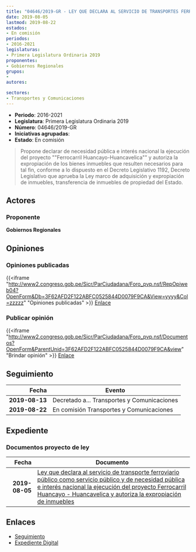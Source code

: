 ```yaml
---
title: "04646/2019-GR - LEY QUE DECLARA AL SERVICIO DE TRANSPORTES FERROVIARIO PÚBLICO COMO SERVICIO PÚBLICO Y DE NECESIDAD PÚBLICA E INTERÉS NACIONAL LA EJECUCIÓN DEL PROYECTO 'FERROCARRIL HUANCAYO-HUANCAVELICA' Y AUTORIZA LA EXPROPIACIÓN DE INMUEBLES"
date: 2019-08-05
lastmod: 2019-08-22
estados:
- En comisión
periodos:
- 2016-2021
legislaturas:
- Primera Legislatura Ordinaria 2019
proponentes:
- Gobiernos Regionales
grupos:
- 
autores:

sectores:
- Transportes y Comunicaciones
---
```

- **Periodo**: 2016-2021
- **Legislatura**: Primera Legislatura Ordinaria 2019
- **Número**: 04646/2019-GR
- **Iniciativas agrupadas**: 
- **Estado**: En comisión

> Propone declarar de necesidad pública e interés nacional la ejecución del proyecto ""Ferrocarril Huancayo-Huancavelica"" y autoriza la expropiación de los bienes inmuebles que resulten necesarios para tal fin, conforme a lo dispuesto en el Decreto Legislativo 1192, Decreto Legislativo que aprueba la Ley marco de adquisición y expropiación de inmuebles, transferencia de inmuebles de propiedad del Estado.


## Actores

### Proponente

**Gobiernos Regionales**

## Opiniones

### Opiniones publicadas

{{<iframe "http://www2.congreso.gob.pe/Sicr/ParCiudadana/Foro_pvp.nsf/RepOpiweb04?OpenForm&Db=3F62AFD2F122ABFC0525844D0079F9CA&View=yyyy&Col=zzzzz" "Opiniones publicadas" >}}
[Enlace](http://www2.congreso.gob.pe/Sicr/ParCiudadana/Foro_pvp.nsf/RepOpiweb04?OpenForm&Db=3F62AFD2F122ABFC0525844D0079F9CA&View=yyyy&Col=zzzzz)

### Publicar opinión

{{<iframe "http://www2.congreso.gob.pe/Sicr/ParCiudadana/Foro_pvp.nsf/Documentos?OpenForm&ParentUnid=3F62AFD2F122ABFC0525844D0079F9CA&view" "Brindar opinión" >}}
[Enlace](http://www2.congreso.gob.pe/Sicr/ParCiudadana/Foro_pvp.nsf/Documentos?OpenForm&ParentUnid=3F62AFD2F122ABFC0525844D0079F9CA&view)


## Seguimiento

| Fecha | Evento |
|------:|--------|
| **2019-08-13** | Decretado a... Transportes y Comunicaciones |
| **2019-08-22** | En comisión Transportes y Comunicaciones |

## Expediente

### Documentos proyecto de ley

| Fecha | Documento |
|------:|-----------|
| **2019-08-05** | [Ley que declara al servicio de transporte ferroviario público como servicio público y de necesidad pública e interés nacional la ejecución del proyecto Ferrocarril Huancayo - Huancavelica y autoriza la expropiación de inmuebles](http://www.leyes.congreso.gob.pe/Documentos/2016_2021/Proyectos_de_Ley_y_de_Resoluciones_Legislativas/pl0464620190805..pdf) |

## Enlaces

- [Seguimiento](http://www2.congreso.gob.pe/Sicr/TraDocEstProc/CLProLey2016.nsf/f7fff46988ca05b1052578e100829cc7/40a3b8298f174ae70525844d007de458?OpenDocument)
- [Expediente Digital](http://www2.congreso.gob.pe/Sicr/TraDocEstProc/Expvirt_2011.nsf/visbusqptramdoc1621/04646?opendocument)

